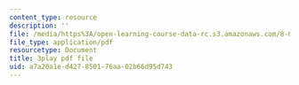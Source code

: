 ```yaml
---
content_type: resource
description: ''
file: /media/https%3A/open-learning-course-data-rc.s3.amazonaws.com/8-04-quantum-physics-i-spring-2016/a7a20a1ed427850176aa02b66d95d743_5L4QfjbK87M.pdf
file_type: application/pdf
resourcetype: Document
title: 3play pdf file
uid: a7a20a1e-d427-8501-76aa-02b66d95d743
---
```

